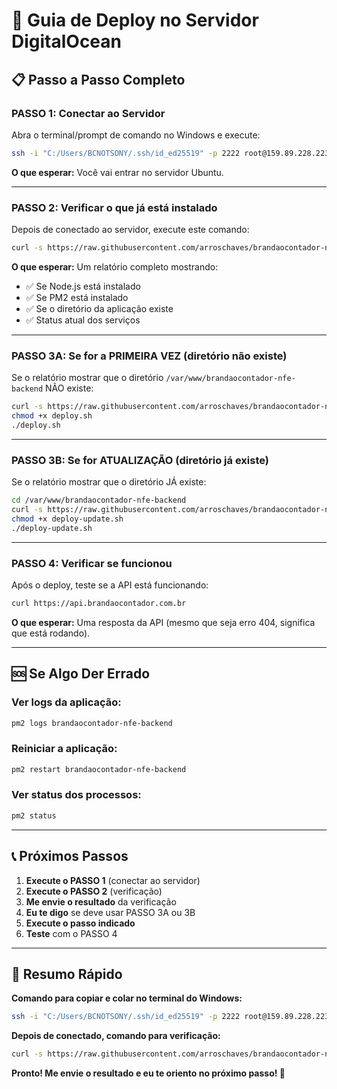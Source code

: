 # 🚀 Guia de Deploy no Servidor DigitalOcean

## 📋 Passo a Passo Completo

### **PASSO 1: Conectar ao Servidor**
Abra o terminal/prompt de comando no Windows e execute:

```bash
ssh -i "C:/Users/BCNOTSONY/.ssh/id_ed25519" -p 2222 root@159.89.228.223
```

**O que esperar:** Você vai entrar no servidor Ubuntu.

---

### **PASSO 2: Verificar o que já está instalado**
Depois de conectado ao servidor, execute este comando:

```bash
curl -s https://raw.githubusercontent.com/arroschaves/brandaocontador-nfe-backend/main/deploy/check-server.sh | bash
```

**O que esperar:** Um relatório completo mostrando:
- ✅ Se Node.js está instalado
- ✅ Se PM2 está instalado  
- ✅ Se o diretório da aplicação existe
- ✅ Status atual dos serviços

---

### **PASSO 3A: Se for a PRIMEIRA VEZ (diretório não existe)**
Se o relatório mostrar que o diretório `/var/www/brandaocontador-nfe-backend` NÃO existe:

```bash
curl -s https://raw.githubusercontent.com/arroschaves/brandaocontador-nfe-backend/main/deploy/deploy.sh -o deploy.sh
chmod +x deploy.sh
./deploy.sh
```

---

### **PASSO 3B: Se for ATUALIZAÇÃO (diretório já existe)**
Se o relatório mostrar que o diretório JÁ existe:

```bash
cd /var/www/brandaocontador-nfe-backend
curl -s https://raw.githubusercontent.com/arroschaves/brandaocontador-nfe-backend/main/deploy/deploy-update.sh -o deploy-update.sh
chmod +x deploy-update.sh
./deploy-update.sh
```

---

### **PASSO 4: Verificar se funcionou**
Após o deploy, teste se a API está funcionando:

```bash
curl https://api.brandaocontador.com.br
```

**O que esperar:** Uma resposta da API (mesmo que seja erro 404, significa que está rodando).

---

## 🆘 Se Algo Der Errado

### Ver logs da aplicação:
```bash
pm2 logs brandaocontador-nfe-backend
```

### Reiniciar a aplicação:
```bash
pm2 restart brandaocontador-nfe-backend
```

### Ver status dos processos:
```bash
pm2 status
```

---

## 📞 Próximos Passos

1. **Execute o PASSO 1** (conectar ao servidor)
2. **Execute o PASSO 2** (verificação)
3. **Me envie o resultado** da verificação
4. **Eu te digo** se deve usar PASSO 3A ou 3B
5. **Execute o passo indicado**
6. **Teste** com o PASSO 4

---

## 🎯 Resumo Rápido

**Comando para copiar e colar no terminal do Windows:**
```bash
ssh -i "C:/Users/BCNOTSONY/.ssh/id_ed25519" -p 2222 root@159.89.228.223
```

**Depois de conectado, comando para verificação:**
```bash
curl -s https://raw.githubusercontent.com/arroschaves/brandaocontador-nfe-backend/main/deploy/check-server.sh | bash
```

**Pronto! Me envie o resultado e eu te oriento no próximo passo! 🚀**